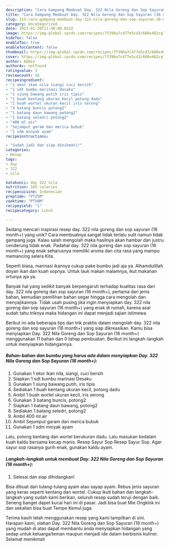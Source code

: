 ```yaml
---
description: "Cara Gampang Membuat Day. 322 Nila Goreng dan Sop Sayuran (16 month+) yang Lezat Sekali"
title: "Cara Gampang Membuat Day. 322 Nila Goreng dan Sop Sayuran (16 month+) yang Lezat Sekali"
slug: 315-cara-gampang-membuat-day-322-nila-goreng-dan-sop-sayuran-16-month-yang-lezat-sekali
category: Uncategorized
date: 2023-01-20T11:40:00.022Z
image: https://img-global.cpcdn.com/recipes/7f396a7c477e5cd3/680x482cq70/day-322-nila-goreng-dan-sop-sayuran-16-month-foto-resep-utama.jpg
hideToc: false
enableToc: true
enableTocContent: false
thumbnail: https://img-global.cpcdn.com/recipes/7f396a7c477e5cd3/680x482cq70/day-322-nila-goreng-dan-sop-sayuran-16-month-foto-resep-utama.jpg
cover: https://img-global.cpcdn.com/recipes/7f396a7c477e5cd3/680x482cq70/day-322-nila-goreng-dan-sop-sayuran-16-month-foto-resep-utama.jpg
author: Admin
authorAv: notfound
ratingvalue: 3
reviewcount: 16
recipeingredient:
- "1 ekor ikan nila siangi cuci bersih"
- "1 sdt bumbu marinasi Desaku"
- "1 siung bawang putih iris tipis"
- "1 buah kentang ukuran kecil potong dadu"
- "1 buah wortel ukuran kecil iris serong"
- "3 batang buncis potong2"
- "1 batang daun bawang potong2"
- "1 batang seledri potong2"
- "400 ml air"
- "Sejumput garam dan merica bubuk"
- "1 sdm minyak ayam"
recipeinstructions:

- "Sudah jadi dan siap dinikmati!"
categories:
- Resep
tags:
- day
- 322
- nila

katakunci: day 322 nila 
nutrition: 165 calories
recipecuisine: Indonesian
preptime: "PT25M"
cooktime: "PT50M"
recipeyield: "1"
recipecategory: Lunch

---
```





Sedang mencari inspirasi resep day. 322 nila goreng dan sop sayuran (16 month+) yang unik? Cara membuatnya sangat tidak terlalu sulit namun tidak gampang juga. Kalau salah mengolah maka hasilnya akan hambar dan justru cenderung tidak enak. Padahal day. 322 nila goreng dan sop sayuran (16 month+) yang enak seharusnya memiliki aroma dan cita rasa yang mampu memancing selera Kita.





Seperti biasa, marinasi ikannya cukup pake bumbu jadi aja ya. Alhamdulillah doyan ikan dan kuah sopnya. Untuk lauk makan malamnya, ikut makanan ortunya aja ya.

Banyak hal yang sedikit banyak berpengaruh terhadap kualitas rasa dari day. 322 nila goreng dan sop sayuran (16 month+), pertama dari jenis bahan, kemudian pemilihan bahan segar hingga cara mengolah dan menyajikannya. Tidak usah pusing jika ingin menyiapkan day. 322 nila goreng dan sop sayuran (16 month+) yang enak di rumah, karena asal sudah tahu triknya maka hidangan ini dapat menjadi sajian istimewa.






Berikut ini ada beberapa tips dan trik praktis dalam mengolah day. 322 nila goreng dan sop sayuran (16 month+) yang siap dikreasikan. Kamu bisa menyiapkan Day. 322 Nila Goreng dan Sop Sayuran (16 month+) menggunakan 11 bahan dan 0 tahap pembuatan. Berikut ini langkah-langkah untuk menyiapkan hidangannya.

<!--inarticleads1-->

##### Bahan-bahan dan bumbu yang harus ada dalam menyiapkan Day. 322 Nila Goreng dan Sop Sayuran (16 month+):

1. Gunakan 1 ekor ikan nila, siangi, cuci bersih
1. Siapkan 1 sdt bumbu marinasi Desaku
1. Gunakan 1 siung bawang putih, iris tipis
1. Sediakan 1 buah kentang ukuran kecil, potong dadu
1. Ambil 1 buah wortel ukuran kecil, iris serong
1. Gunakan 3 batang buncis, potong2
1. Siapkan 1 batang daun bawang, potong2
1. Sediakan 1 batang seledri, potong2
1. Ambil 400 ml air
1. Ambil Sejumput garam dan merica bubuk
1. Gunakan 1 sdm minyak ayam


Lalu, potong kentang dan wortel berukuran dadu. Lalu masukan kedalam kuah kaldu bersama kecap manis. Resep Sayur Sop Resep Sayur Sop. Agar sayur sop rasanya gurih enak, gunakan kaldu ayam. 

<!--inarticleads2-->

##### Langkah-langkah untuk membuat Day. 322 Nila Goreng dan Sop Sayuran (16 month+):


1. Selesai dan siap dihidangkan!

Bisa dibuat dari tulang-tulang ayam atau sayap ayam. Rebus jenis sayuran yang keras seperti kentang dan wortel. Cukup ikuti bahan dan langkah-langkah yang sudah kami berikan, seluruh resep sudah teruji dengan baik. Seneng banget dapet kucai hari ini di pasar. Jadi bisa buat Mie Ongklok ini dan sekalian bisa buat Tempe Kemul juga. 

Terima kasih telah menggunakan resep yang kami tampilkan di sini. Harapan kami, olahan Day. 322 Nila Goreng dan Sop Sayuran (16 month+) yang mudah di atas dapat membantu anda menyiapkan hidangan yang sedap untuk keluarga/teman maupun menjadi ide dalam berbisnis kuliner. Selamat menikmati
